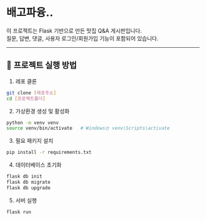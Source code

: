 # 배고파융..

이 프로젝트는 Flask 기반으로 만든 맛집 Q&A 게시판입니다.  
질문, 답변, 댓글, 사용자 로그인/회원가입 기능이 포함되어 있습니다.

---

## 📂 프로젝트 실행 방법


1. 레포 클론
```bash
git clone [레포주소]
cd [프로젝트폴더]
```

2. 가상환경 생성 및 활성화
```bash
python -m venv venv
source venv/bin/activate   # Windows는 venv\Scripts\activate
```

3. 필요 패키지 설치
```bash
pip install -r requirements.txt
```

4. 데이터베이스 초기화
```bash
flask db init
flask db migrate
flask db upgrade
```

5. 서버 실행
```bash
flask run
```
